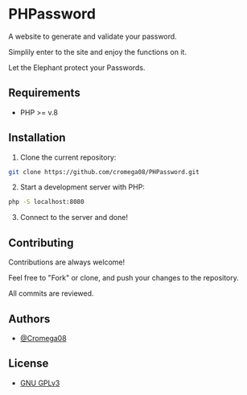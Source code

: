 # PHPassword

A website to generate and validate your password.

Simplily enter to the site and enjoy the functions on it.

Let the Elephant protect your Passwords.

## Requirements

* PHP >= v.8

## Installation

1. Clone the current repository:

```bash
git clone https://github.com/cromega08/PHPassword.git
```

2. Start a development server with PHP:

```bash
php -S localhost:8080
```

3. Connect to the server and done!

## Contributing

Contributions are always welcome!

Feel free to "Fork" or clone, and push your changes to the repository.

All commits are reviewed.

## Authors

* [@Cromega08](https://www.github.com/cromega08)

## License

* [GNU GPLv3](https://choosealicense.com/licenses/gpl-3.0)

